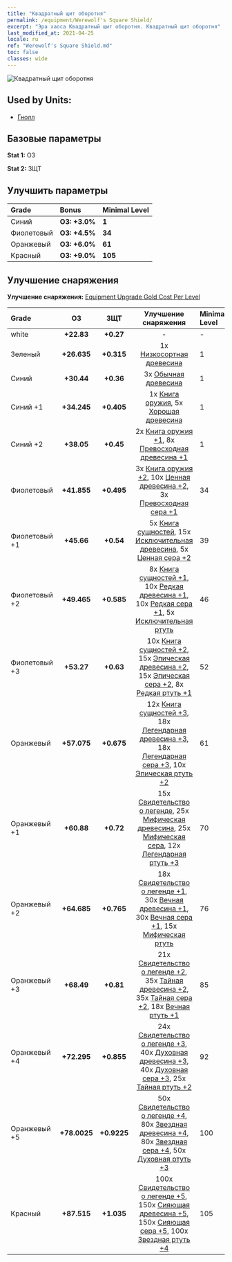 ```yaml
---
title: "Квадратный щит оборотня"
permalink: /equipment/Werewolf's Square Shield/
excerpt: "Эра хаоса Квадратный щит оборотня. Квадратный щит оборотня"
last_modified_at: 2021-04-25
locale: ru
ref: "Werewolf's Square Shield.md"
toc: false
classes: wide
---
```


  ![Квадратный щит оборотня](/images/e/e_8012.png)

## Used by Units:

* [Гнолл](/ru/units/Gnoll/) 


## Базовые параметры
 **Stat 1:** ОЗ

 **Stat 2:** ЗЩТ

## Улучшить параметры

  |     Grade    |   Bonus | Minimal Level | 
  |:-------------|:--------|:--------------| 
  | Синий | **ОЗ: +3.0%** | **1** | 
  | Фиолетовый | **ОЗ: +4.5%** | **34** | 
  | Оранжевый | **ОЗ: +6.0%** | **61** | 
  | Красный | **ОЗ: +9.0%** | **105** | 


## Улучшение снаряжения
 **Улучшение снаряжения:** [Equipment Upgrade Gold Cost Per Level](/equipment/EquipmentUpgradeCostPerLevel/) 

  |          Grade      | ОЗ | ЗЩТ | Улучшение снаряжения | Minimal Level |
  |:--------------------|:---------:|:---------:|:----------------:|:--------------|
  | white | **+22.83** | **+0.27** | - | - |
  | Зеленый | **+26.635** | **+0.315** | 1x [Низкосортная древесина](/ItemsRU/mat_1/) | 1 |
  | Синий | **+30.44** | **+0.36** | 3x [Обычная древесина](/ItemsRU/mat_7/) | 1 |
  | Синий +1 | **+34.245** | **+0.405** | 1x [Книга оружия](/ItemsRU/mat_18/), 5x [Хорошая древесина](/ItemsRU/mat_13/) | 1 |
  | Синий +2 | **+38.05** | **+0.45** | 2x [Книга оружия +1](/ItemsRU/mat_25/), 8x [Превосходная древесина +1](/ItemsRU/mat_20/) | 1 |
  | Фиолетовый | **+41.855** | **+0.495** | 3x [Книга оружия +2](/ItemsRU/mat_32/), 10x [Ценная древесина +2](/ItemsRU/mat_27/), 3x [Превосходная сера +1](/ItemsRU/mat_22/) | 34 |
  | Фиолетовый +1 | **+45.66** | **+0.54** | 5x [Книга сущностей](/ItemsRU/mat_39/), 15x [Исключительная древесина](/ItemsRU/mat_34/), 5x [Ценная сера +2](/ItemsRU/mat_29/) | 39 |
  | Фиолетовый +2 | **+49.465** | **+0.585** | 8x [Книга сущностей +1](/ItemsRU/mat_46/), 10x [Редкая древесина +1](/ItemsRU/mat_41/), 10x [Редкая сера +1](/ItemsRU/mat_43/), 5x [Исключительная ртуть](/ItemsRU/mat_35/) | 46 |
  | Фиолетовый +3 | **+53.27** | **+0.63** | 10x [Книга сущностей +2](/ItemsRU/mat_53/), 15x [Эпическая древесина +2](/ItemsRU/mat_48/), 15x [Эпическая сера +2](/ItemsRU/mat_50/), 8x [Редкая ртуть +1](/ItemsRU/mat_42/) | 52 |
  | Оранжевый | **+57.075** | **+0.675** | 12x [Книга сущностей +3](/ItemsRU/mat_60/), 18x [Легендарная древесина +3](/ItemsRU/mat_55/), 18x [Легендарная сера +3](/ItemsRU/mat_57/), 10x [Эпическая ртуть +2](/ItemsRU/mat_49/) | 61 |
  | Оранжевый +1 | **+60.88** | **+0.72** | 15x [Свидетельство о легенде](/ItemsRU/mat_67/), 25x [Мифическая древесина](/ItemsRU/mat_62/), 25x [Мифическая сера](/ItemsRU/mat_64/), 12x [Легендарная ртуть +3](/ItemsRU/mat_56/) | 70 |
  | Оранжевый +2 | **+64.685** | **+0.765** | 18x [Свидетельство о легенде +1](/ItemsRU/mat_74/), 30x [Вечная древесина +1](/ItemsRU/mat_69/), 30x [Вечная сера +1](/ItemsRU/mat_71/), 15x [Мифическая ртуть](/ItemsRU/mat_63/) | 76 |
  | Оранжевый +3 | **+68.49** | **+0.81** | 21x [Свидетельство о легенде +2](/ItemsRU/mat_81/), 35x [Тайная древесина +2](/ItemsRU/mat_76/), 35x [Тайная сера +2](/ItemsRU/mat_78/), 18x [Вечная ртуть +1](/ItemsRU/mat_70/) | 85 |
  | Оранжевый +4 | **+72.295** | **+0.855** | 24x [Свидетельство о легенде +3](/ItemsRU/mat_88/), 40x [Духовная древесина +3](/ItemsRU/mat_83/), 40x [Духовная сера +3](/ItemsRU/mat_85/), 25x [Тайная ртуть +2](/ItemsRU/mat_77/) | 92 |
  | Оранжевый +5 | **+78.0025** | **+0.9225** | 50x [Свидетельство о легенде +4](/ItemsRU/mat_95/), 80x [Звездная древесина +4](/ItemsRU/mat_90/), 80x [Звездная сера +4](/ItemsRU/mat_92/), 50x [Духовная ртуть +3](/ItemsRU/mat_84/) | 100 |
  | Красный | **+87.515** | **+1.035** | 100x [Свидетельство о легенде +5](/ItemsRU/mat_102/), 150x [Сияющая древесина +5](/ItemsRU/mat_97/), 150x [Сияющая сера +5](/ItemsRU/mat_99/), 100x [Звездная ртуть +4](/ItemsRU/mat_91/) | 105 |


